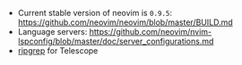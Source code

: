 * Current stable version of neovim is `0.9.5`: https://github.com/neovim/neovim/blob/master/BUILD.md
* Language servers: https://github.com/neovim/nvim-lspconfig/blob/master/doc/server_configurations.md
* [ripgrep](https://github.com/BurntSushi/ripgrep) for Telescope
